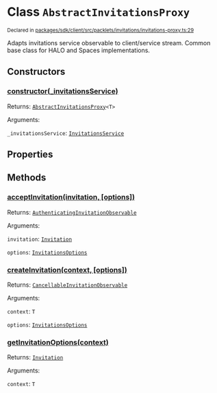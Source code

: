 # Class `AbstractInvitationsProxy`
<sub>Declared in [packages/sdk/client/src/packlets/invitations/invitations-proxy.ts:29](https://github.com/dxos/dxos/blob/main/packages/sdk/client/src/packlets/invitations/invitations-proxy.ts#L29)</sub>


Adapts invitations service observable to client/service stream.
Common base class for HALO and Spaces implementations.


## Constructors
### [constructor(_invitationsService)](https://github.com/dxos/dxos/blob/main/packages/sdk/client/src/packlets/invitations/invitations-proxy.ts#L31)



Returns: <code>[AbstractInvitationsProxy](/api/@dxos/client/classes/AbstractInvitationsProxy)&lt;T&gt;</code>

Arguments: 

`_invitationsService`: <code>[InvitationsService](/api/@dxos/client/interfaces/InvitationsService)</code>


## Properties


## Methods
### [acceptInvitation(invitation, \[options\])](https://github.com/dxos/dxos/blob/main/packages/sdk/client/src/packlets/invitations/invitations-proxy.ts#L95)



Returns: <code>[AuthenticatingInvitationObservable](/api/@dxos/client/interfaces/AuthenticatingInvitationObservable)</code>

Arguments: 

`invitation`: <code>[Invitation](/api/@dxos/client/interfaces/Invitation)</code>

`options`: <code>[InvitationsOptions](/api/@dxos/client/types/InvitationsOptions)</code>

### [createInvitation(context, \[options\])](https://github.com/dxos/dxos/blob/main/packages/sdk/client/src/packlets/invitations/invitations-proxy.ts#L37)



Returns: <code>[CancellableInvitationObservable](/api/@dxos/client/interfaces/CancellableInvitationObservable)</code>

Arguments: 

`context`: <code>T</code>

`options`: <code>[InvitationsOptions](/api/@dxos/client/types/InvitationsOptions)</code>

### [getInvitationOptions(context)](https://github.com/dxos/dxos/blob/main/packages/sdk/client/src/packlets/invitations/invitations-proxy.ts#L35)



Returns: <code>[Invitation](/api/@dxos/client/interfaces/Invitation)</code>

Arguments: 

`context`: <code>T</code>
